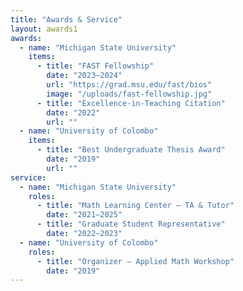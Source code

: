 ```yaml
---
title: "Awards & Service"
layout: awards1
awards:
  - name: "Michigan State University"
    items:
      - title: "FAST Fellowship"
        date: "2023–2024"
        url: "https://grad.msu.edu/fast/bios"
        image: "/uploads/fast-fellowship.jpg"
      - title: "Excellence-in-Teaching Citation"
        date: "2022"
        url: ""
  - name: "University of Colombo"
    items:
      - title: "Best Undergraduate Thesis Award"
        date: "2019"
        url: ""
service:
  - name: "Michigan State University"
    roles:
      - title: "Math Learning Center – TA & Tutor"
        date: "2021–2025"
      - title: "Graduate Student Representative"
        date: "2022–2023"
  - name: "University of Colombo"
    roles:
      - title: "Organizer – Applied Math Workshop"
        date: "2019"
---
```


